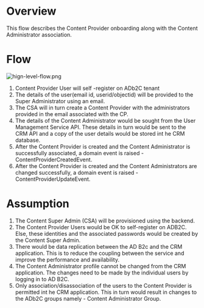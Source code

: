 # Overview
This flow describes the Content Provider onboarding along with the Content Administrator association.

# Flow

![hign-level-flow.png](hign-level-flow.png)
1. Content Provider User will self -register on ADb2C tenant
2. The details of the user(email id, userid/objectid) will be provided to the Super Administrator using an email.
3. The CSA will in turn create a Content Provider with the administrators provided in the email associated with the CP.
4. The details of the Content Administrator would be sought from the User Management Service API. These details in turn would be sent to the CRM API and a copy of the user details would be stored int he CRM database.    
5. After the Content Provider is created and the Content Administrator is successfully associated, a domain event is raised - ContentProviderCreatedEvent. 
6. After the Content Provider is created and the Content Administrators are changed successfully, a domain event is raised - ContentProviderUpdateEvent. 


# Assumption
1. The Content Super Admin (CSA) will be provisioned using the backend.
2. The Content Provider Users would be OK to self-register on ADB2C. Else, these identities and the associated passwords would be created by the Content Super Admin.
3. There would be data replication between the AD B2c and the CRM application. This is to reduce the coupling between the service and improve the performance and availability.
4. The Content Administrator profile cannot be changed from the CRM application. The changes need to be made by the individual users by logging in to AD B2C.
5. Only association/disassociation of the users to the Content Provider is permitted int he CRM application. This in turn would result in changes to the ADb2C groups namely - Content Administrator Group.